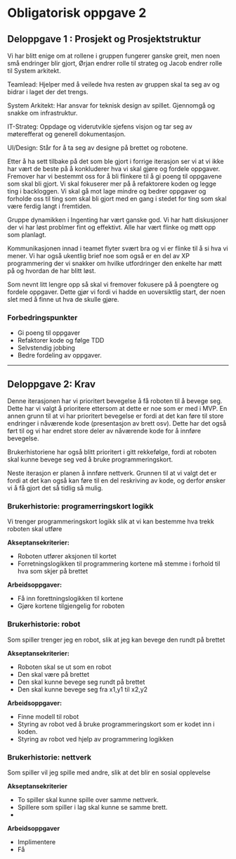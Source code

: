 # Obligatorisk oppgave 2 

## Deloppgave 1 : Prosjekt og Prosjektstruktur

Vi har blitt enige om at rollene i gruppen fungerer ganske greit, men noen små endringer blir gjort, Ørjan endrer rolle til strateg og Jacob endrer rolle til System arkitekt.

Teamlead: Hjelper med å veilede hva resten av gruppen skal ta seg av og bidrar i laget der det trengs. 

System Arkitekt: Har ansvar for teknisk design av spillet. Gjennomgå og snakke om infrastruktur.

IT-Strateg: Oppdage og viderutvikle sjefens visjon og tar seg av møterefferat og generell dokumentasjon.

UI/Design: Står for å ta seg av designe på brettet og robotene. 

Etter å ha sett tilbake på det som ble gjort i forrige iterasjon ser vi at vi ikke har vært de beste på å konkluderer hva vi skal gjøre og fordele oppgaver. Fremover har vi bestemmt oss for å bli flinkere til å gi poeng til oppgavene som skal bli gjort. Vi skal fokuserer mer på å refaktorere koden og legge ting i backloggen. Vi skal gå mot lage mindre og bedrer oppgaver og forholde oss til ting som skal bli gjort med en gang i stedet for ting som skal være ferdig langt i fremtiden. 

Gruppe dynamikken i Ingenting har vært ganske god. Vi har hatt diskusjoner der vi har løst problmer fint og effektivt. Alle har vært flinke og møtt opp som planlagt.

Kommunikasjonen innad i teamet flyter svært bra og vi er flinke til å si hva vi mener. Vi har også ukentlig brief noe som også er en del av XP programmering der vi snakker om hvilke utfordringer den enkelte har møtt på og hvordan de har blitt løst.

Som nevnt litt lengre opp så skal vi fremover fokusere på å poengtere og fordele oppgaver. Dette gjør vi fordi vi hadde en uoversiktlig start, der noen slet med å finne ut hva de skulle gjøre. 

### Forbedringspunkter
 * Gi poeng til oppgaver
 * Refaktorer kode og følge TDD
 * Selvstendig jobbing
 * Bedre fordeling av oppgaver.
---
## Deloppgave 2: Krav

Denne iterasjonen har vi prioritert bevegelse å få roboten til å bevege seg. Dette har vi valgt å prioritere ettersom at dette er noe som er med i MVP. En annen grunn til at vi har prioritert bevegelse er fordi at det kan føre til store endringer i nåværende kode (presentasjon av brett osv).
Dette har det også ført til og vi har endret store deler av nåværende kode for å innføre bevegelse.

Brukerhistoriene har også blitt prioritert i gitt rekkefølge, fordi at roboten skal kunne bevege seg ved å bruke programmeringskort.

Neste iterasjon er planen å innføre nettverk. Grunnen til at vi valgt det er fordi at det kan også kan føre til en del reskriving av kode, og derfor ønsker vi å få gjort det så tidlig så mulig. 

### Brukerhistorie: programerringskort logikk
Vi trenger programmeringskort logikk slik at vi kan bestemme hva trekk roboten skal utføre

**Akseptansekriterier:**
* Roboten utfører aksjonen til kortet
* Forretningslogikken til programmering kortene må stemme i forhold til hva som skjer på brettet

**Arbeidsoppgaver:**
* Få inn forettningslogikken til kortene
* Gjøre kortene tilgjengelig for roboten


### Brukerhistorie: robot
Som spiller trenger jeg en robot, slik at jeg kan bevege den rundt på brettet

**Akseptansekriterier:**
* Roboten skal se ut som en robot
* Den skal være på brettet
* Den skal kunne bevege seg rundt på brettet
* Den skal kunne bevege seg fra x1,y1 til x2,y2

**Arbeidsoppgaver:**
* Finne modell til robot
* Styring av robot ved å bruke programmeringskort som er kodet inn i koden.
* Styring av robot ved hjelp av programmering logikken

### Brukerhistorie: nettverk
Som spiller vil jeg spille med andre, slik at det blir en sosial opplevelse

**Akseptansekriterier**
* To spiller skal kunne spille over samme nettverk.
* Spillere som spiller i lag skal kunne se samme brett.
* 

**Arbeidsoppgaver**
* Implimentere 
* Få 
